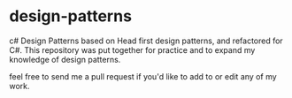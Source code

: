 # design-patterns
c# Design Patterns based on Head first design patterns, and refactored for C#. This repository
was put together for practice and to expand my knowledge of design patterns.

feel free to send me a pull request if you'd like to add to or edit any of my work.


